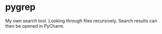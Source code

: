 # pygrep

My own search tool. Looking through files recursively. Search results can then be opened in PyCharm.
